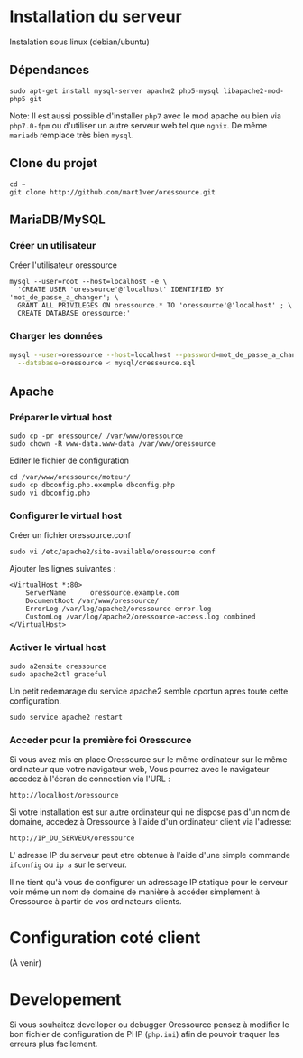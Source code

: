 
# Installation du serveur
Instalation sous linux (debian/ubuntu)

## Dépendances
```shell
sudo apt-get install mysql-server apache2 php5-mysql libapache2-mod-php5 git
```

Note:
Il est aussi possible d'installer `php7` avec le mod apache ou bien via `php7.0-fpm` ou d'utiliser un autre
serveur web tel que `ngnix`. De même `mariadb` remplace très bien `mysql`.

## Clone du projet
```shell
cd ~
git clone http://github.com/mart1ver/oressource.git
```

## MariaDB/MySQL
### Créer un utilisateur

Créer l'utilisateur oressource

```shell
mysql --user=root --host=localhost -e \
  'CREATE USER 'oressource'@'localhost' IDENTIFIED BY 'mot_de_passe_a_changer'; \
  GRANT ALL PRIVILEGES ON oressource.* TO 'oressource'@'localhost' ; \
  CREATE DATABASE oressource;'
```

### Charger les données

```bash
mysql --user=oressource --host=localhost --password=mot_de_passe_a_changer \
  --database=oressource < mysql/oressource.sql
```

## Apache

### Préparer le virtual host

```shell
sudo cp -pr oressource/ /var/www/oressource
sudo chown -R www-data.www-data /var/www/oressource
```

Editer le fichier de configuration

```shell
cd /var/www/oressource/moteur/
sudo cp dbconfig.php.exemple dbconfig.php
sudo vi dbconfig.php
```

### Configurer le virtual host

Créer un fichier oressource.conf

`sudo vi /etc/apache2/site-available/oressource.conf `

Ajouter les lignes suivantes :

```
<VirtualHost *:80>
    ServerName      oressource.example.com
    DocumentRoot /var/www/oressource/
    ErrorLog /var/log/apache2/oressource-error.log
    CustomLog /var/log/apache2/oressource-access.log combined
</VirtualHost>
```

### Activer le virtual host

```shell
sudo a2ensite oressource
sudo apache2ctl graceful
```

Un petit redemarage du service apache2 semble oportun apres toute cette configuration.

```shell
sudo service apache2 restart
```

### Acceder pour la première foi Oressource

Si vous avez mis en place Oressource sur le même ordinateur sur le même ordinateur que votre navigateur web,
Vous pourrez avec le navigateur accedez à l'écran de connection  via l'URL :
```shell
http://localhost/oressource
```

Si votre installation est sur autre ordinateur qui ne dispose pas d'un nom de domaine, accedez à Oressource à l'aide d'un ordinateur client via l'adresse:

```shell
http://IP_DU_SERVEUR/oressource
```

L' adresse IP du serveur peut etre obtenue à l'aide d'une simple commande `ifconfig` ou `ip a` sur le serveur.

Il ne tient qu'à vous de configurer un adressage IP statique pour le serveur voir méme un nom de domaine 
de manière à accéder simplement à Oressource à partir de vos ordinateurs clients.  

# Configuration coté client

(À venir)


# Developement

Si vous souhaitez develloper ou debugger Oressource pensez à modifier le bon fichier de configuration
de PHP (`php.ini`) afin de pouvoir traquer les erreurs plus facilement.
